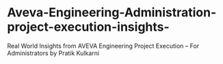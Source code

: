 # Aveva-Engineering-Administration-project-execution-insights-
Real World Insights from AVEVA Engineering Project Execution – For Administrators by Pratik Kulkarni
